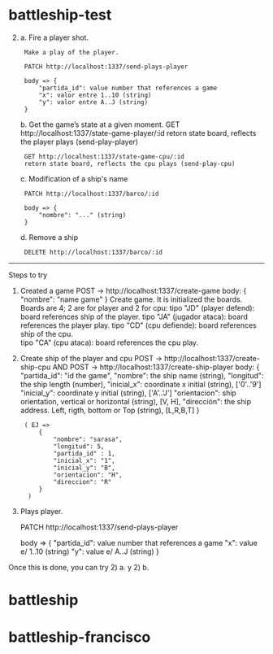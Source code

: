 # battleship-test

2)
	a. Fire a player shot.

		Make a play of the player.

		PATCH http://localhost:1337/send-plays-player

		body => {
			"partida_id": value number that references a game
			"x": valor entre 1..10 (string)
			"y": valor entre A..J (string)
		}

	b. Get the game’s state at a given moment.
		GET http://localhost:1337/state-game-player/:id
		retorn state board, reflects the player plays (send-play-player)

		GET http://localhost:1337/state-game-cpu/:id
		retorn state board, reflects the cpu plays (send-play-cpu)


	c. Modification of a ship's name

		PATCH http://localhost:1337/barco/:id

		body => {
			"nombre": "..." (string)
		}

	d. Remove a ship

		DELETE http://localhost:1337/barco/:id

*************************************************************************


Steps to try


1) Created a game
	 POST -> http://localhost:1337/create-game
	 	body: {
	 		"nombre": "name game"
	 	}
	 Create game. It is initialized the boards. Boards are  4; 2 are for player and 2 for cpu:
	 tipo "JD" (player defend): board references ship of the player.
	 tipo "JA" (jugador ataca): board references the player play.
	 tipo "CD" (cpu defiende): board references ship of the cpu.	 	 
	 tipo "CA" (cpu ataca): board references the cpu play.


2) Create ship of the player and cpu
	POST -> http://localhost:1337/create-ship-cpu
		AND
	POST -> http://localhost:1337/create-ship-player
		body: {
			"partida_id": "id the game",
			"nombre": the ship name (string),
			"longitud": the ship length (number),
			"inicial_x": coordinate x initial (string), ['0'..'9']
			"inicial_y": coordinate y initial (string), ['A'..'J']
			"orientacion": ship orientation, vertical or horizontal (string), [V, H],
			"dirección": the ship address. Left, rigth, bottom or Top (string), [L,R,B,T]
		}				

		( EJ =>
			{
				"nombre": "sarasa",
				"longitud": 5,
				"partida_id" : 1,
				"inicial_x": "1",
				"inicial_y": "B",
				"orientacion": "H",
				"direccion": "R"
			}
		 )

3) Plays player.

	PATCH http://localhost:1337/send-plays-player

	body => {
		"partida_id": value number that references a game
		"x": value e/ 1..10 (string)
		"y": value e/ A..J (string)
	}


Once this is done, you can try 2) a.  y  2) b.

# battleship
# battleship-francisco
